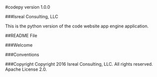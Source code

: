 #codepy
version 1.0.0

###Isreal Consulting, LLC

This is the python version of the code website app engine application.

##README File

###Welcome

###Conventions

###Copyright
Copyright 2016 Isreal Consulting, LLC.  All rights reserved.  Apache License 2.0.